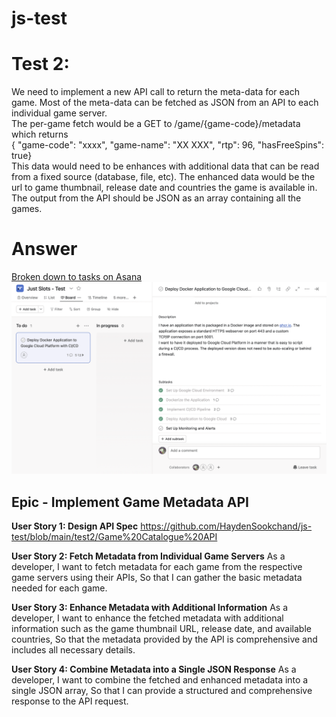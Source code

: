 # js-test

# Test 2:

We need to implement a new API call to return the meta-data for each game. Most of the meta-data can be fetched as JSON from an API to each individual game server.  
The per-game fetch would be a GET to /game/{game-code}/metadata which returns  
{ "game-code": "xxxx", "game-name": "XX XXX", "rtp": 96, "hasFreeSpins": true}  
This data would need to be enhances with additional data that can be read from a fixed source (database, file, etc). The enhanced data would be the url to game thumbnail, release date and countries the game is available in.  
The output from the API should be JSON as an array containing all the games.

# Answer

[Broken down to tasks on Asana](https://app.asana.com/0/1207970559637903/1207970560234692)
![Alt text](https://github.com/HaydenSookchand/js-test/blob/main/screenshots/asana-board.png "Asana Board")

## Epic - Implement Game Metadata API

**User Story 1: Design API Spec**
https://github.com/HaydenSookchand/js-test/blob/main/test2/Game%20Catalogue%20API

**User Story 2: Fetch Metadata from Individual Game Servers**
As a developer,
I want to fetch metadata for each game from the respective game servers using their APIs,
So that I can gather the basic metadata needed for each game.

**User Story 3: Enhance Metadata with Additional Information**
As a developer,
I want to enhance the fetched metadata with additional information such as the game thumbnail URL, release date, and available countries,
So that the metadata provided by the API is comprehensive and includes all necessary details.

**User Story 4: Combine Metadata into a Single JSON Response**
As a developer,
I want to combine the fetched and enhanced metadata into a single JSON array,
So that I can provide a structured and comprehensive response to the API request.
